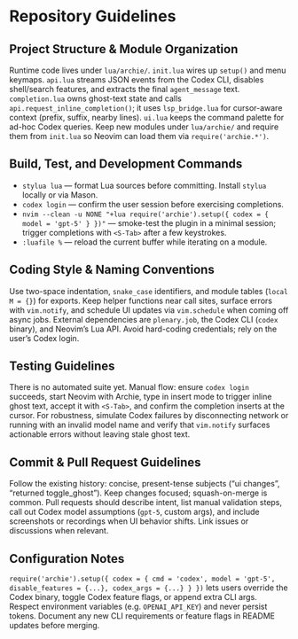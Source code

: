 # Repository Guidelines

## Project Structure & Module Organization
Runtime code lives under `lua/archie/`. `init.lua` wires up `setup()` and menu keymaps. `api.lua` streams JSON events from the Codex CLI, disables shell/search features, and extracts the final `agent_message` text. `completion.lua` owns ghost-text state and calls `api.request_inline_completion()`; it uses `lsp_bridge.lua` for cursor-aware context (prefix, suffix, nearby lines). `ui.lua` keeps the command palette for ad-hoc Codex queries. Keep new modules under `lua/archie/` and require them from `init.lua` so Neovim can load them via `require('archie.*')`.

## Build, Test, and Development Commands
- `stylua lua` — format Lua sources before committing. Install `stylua` locally or via Mason.
- `codex login` — confirm the user session before exercising completions.
- `nvim --clean -u NONE "+lua require('archie').setup({ codex = { model = 'gpt-5' } })"` — smoke-test the plugin in a minimal session; trigger completions with `<S-Tab>` after a few keystrokes.
- `:luafile %` — reload the current buffer while iterating on a module.

## Coding Style & Naming Conventions
Use two-space indentation, `snake_case` identifiers, and module tables (`local M = {}`) for exports. Keep helper functions near call sites, surface errors with `vim.notify`, and schedule UI updates via `vim.schedule` when coming off async jobs. External dependencies are `plenary.job`, the Codex CLI (`codex` binary), and Neovim’s Lua API. Avoid hard-coding credentials; rely on the user’s Codex login.

## Testing Guidelines
There is no automated suite yet. Manual flow: ensure `codex login` succeeds, start Neovim with Archie, type in insert mode to trigger inline ghost text, accept it with `<S-Tab>`, and confirm the completion inserts at the cursor. For robustness, simulate Codex failures by disconnecting network or running with an invalid model name and verify that `vim.notify` surfaces actionable errors without leaving stale ghost text.

## Commit & Pull Request Guidelines
Follow the existing history: concise, present-tense subjects (“ui changes”, “returned toggle_ghost”). Keep changes focused; squash-on-merge is common. Pull requests should describe intent, list manual validation steps, call out Codex model assumptions (`gpt-5`, custom args), and include screenshots or recordings when UI behavior shifts. Link issues or discussions when relevant.

## Configuration Notes
`require('archie').setup({ codex = { cmd = 'codex', model = 'gpt-5', disable_features = {...}, codex_args = {...} } })` lets users override the Codex binary, toggle Codex feature flags, or append extra CLI args. Respect environment variables (e.g. `OPENAI_API_KEY`) and never persist tokens. Document any new CLI requirements or feature flags in README updates before merging.
